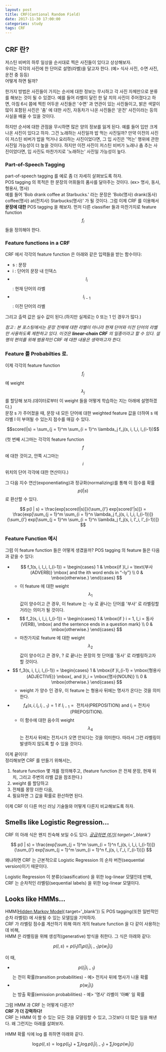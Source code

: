 ```yaml
---
layout: post
title: CRF(Contional Random Field)
date: 2017-11-30 17:00:00
categories: study
tags: CRF
---
```


## CRF 란?
저스틴 비버의 하루 일상을 순서대로 찍은 사진들이 있다고 상상해보자.  
우리는 각각의 사진에 한 단어로 설명(라벨)을 달고자 한다. (예> 식사 사진, 수면 사진, 운전 중 등등)  
어떻게 하면 될까?

한가지 방법은 사진들이 가지는 순서에 대한 정보는 무시하고 각 사진 자체만으로 분류를 해보는 것이 될 수 있겠다.
예를 들어 라벨이 달린 한 달 치의 사진이 주어졌다고 하면, 아침 6시 쯤에 찍힌 어두운 사진들은 '수면' 과 연관이 있는 사진들이고,
밝은 색깔이 많이 포함된 사진은 '춤' 에 대한 사진, 자동차가 나온 사진들은 '운전' 사진이라는 등의 사실을 배울 수 있을 것이다.

하지만 순서에 대한 관점을 무시하면 많은 양의 정보를 잃게 된다. 예를 들어 입만 크게 나온 사진이 있다고 하자. 그건 노래하는 사진일까 밥 먹는 사진일까?
만약 이전의 사진이 저스틴 비버가 밥을 먹거나 요리하는 사진이었다면, 그 입 사진은 '먹는' 행위에 관한 사진일 가능성이 더 높을 것이다.
하지만 이전 사진이 저스틴 비버가 노래나 춤 추는 사진이었다면, 입 사진도 마찬가지로 '노래하는' 사진일 가능성이 높다.

### Part-of-Speech Tagging
part-of-speech tagging 를 예로 좀 더 자세히 살펴보도록 하자.  
POS tagging 의 목적은 한 문장의 어휘들의 품사를 달아주는 것이다. (ex> 명사, 동사, 형용사, 명사)  
예를 들어 'Bob drank coffee at Starbucks.' 라는 문장은 'Bob(명사) drank(동사) coffee(명사) at(전치사) Starbucks(명사)' 가 될 것이다.
그럼 이제 CRF 를 이용해서 **문장에 대한** POS tagging 을 해보자. 먼저 다른 classifier 들과 마찬가지로 feature function $$f_i$$ 들을 정의해야 한다.

### Feature functions in a CRF
CRF 에서 각각의 feature function 은 아래와 같은 입력들을 받는 함수이다:
+ s : 문장
+ i : 단어의 문장 내 인덱스
+ $$l_i$$ : 현재 단어의 라벨
+ $$l_{i-1}$$ : 이전 단어의 라벨

그리고 출력 값은 실수 값이 된다.(하지만 실제로는 0 또는 1 인 경우가 많다.)

*참고 : 본 포스팅에서는 문장 전체에 대한 라벨이 아니라 현재 단어와 이전 단어의 라벨만 사용하도록 제한하고 있다.
이것은 **linear-chain CRF** 의 일종이라고 할 수 있다. 설명의 편의를 위해 범용적인 CRF 에 대한 내용은 생략하고자 한다.*

### Feature 를 Probabilties 로.
이제 각각의 feature function $$f_j$$ 에 weight $$\lambda_j$$ 를 할당해 보자.(데이터로부터 이 weight 들을 어떻게 학습하는 지는 아래에 설명하겠다.)  
문장 s 가 주어졌을 때, 문장 내 모든 단어에 대한 weighted feature 값을 더하여 s 에 라벨 l 이 부여될 수 있는지 점수를 매길 수 있다.

$$score(l|s) = \sum_{j = 1}^m \sum_{i = 1}^n \lambda_j f_j(s, i, l_i, l_{i-1})$$

(첫 번째 시그마는 각각의 feature function $$f$$ 에 대한 것이고, 안쪽 시그마는 $$i$$ 위치의 단어 각각에 대한 연산이다.)

그 다음 지수 연산(exponentiating)과 정규화(normalizing)를 통해 이 점수를 확률
$$p(l | s)$$ 로 환산할 수 있다.

$$
p(l | s) = \frac{exp[score(l|s)]}{\sum_{l’} exp[score(l’|s)]} = \frac{exp[\sum_{j = 1}^m \sum_{i = 1}^n \lambda_j f_j(s, i, l_i, l_{i-1})]}{\sum_{l’} exp[\sum_{j = 1}^m \sum_{i = 1}^n \lambda_j f_j(s, i, l’_i, l’_{i-1})]}
$$

### Feature Function 예시
그럼 이 feature function 들은 어떻게 생겼을까? POS tagging 의 feature 들은 다음과 같을 수 있다:  
+ $$
f_1(s, i, l_i, l_{i-1}) =
\begin{cases}
 1 & \mbox{if }l_i = \text{부사(ADVERB)} \mbox{ and the ith word ends in “-ly”} \\
 0 & \mbox{otherwise.}
 \end{cases}
$$
  + 이 feature 에 대한 weight $$\lambda_1$$ 값이 양수이고 큰 경우, 이 feature 는 -ly 로 끝나는 단어를 '부사' 로 라벨링할 거라는 의미가 될 것이다.
+ $$
f_2(s, i, l_i, l_{i-1}) =
\begin{cases}
1 & \mbox{if } i = 1, l_i = 동사(VERB), \mbox{ and the sentence ends in a question mark} \\
0 & \mbox{otherwise.}
\end{cases}
$$
  + 마찬가지로 feature 에 대한 weight $$\lambda_2$$ 값이 양수이고 큰 경우, ? 로 끝나는 문장의 첫 단어를 '동사' 로 라벨링하고자 할 것이다.
+ $$
f_3(s, i, l_i, l_{i-1}) =
\begin{cases}
1 & \mbox{if }l_{i-1} = \mbox{형용사(ADJECTIVE)} \mbox{, and }l_i = \mbox{명사(NOUN)} \\
0 & \mbox{otherwise.}
\end{cases}
$$
  + weight 가 양수 인 경우, 이 feature 는 형용사 뒤에는 명사가 온다는 것을 의미한다.
+ $$
f_4(s, i, l_i, l_{i-1}) = 1 \mbox{ if }l_{i-1} =\mbox{ 전치사(PREPOSITION) and }l_i = \mbox{전치사(PREPOSITION).}
$$
  + 이 함수에 대한 음수의 weight $$\lambda_4$$ 는 전치사 뒤에는 전치시가 오면 안되다는 것을 의미한다. 따라서 그런 라벨링이 발생하지 않도록 할 수 있을 것이다.

이게 끝이다!  
정리해보면 CRF 를 만들기 위해서는,
1. feature function 몇 개를 정의해주고, (feature function 은 전체 문장, 현재 위치, 그리고 주변의 라벨 값을 참조한다.)
2. weight 를 할당하고
3. 전체를 몽땅 더한 다음,
4. 필요하면 그 값을 확률로 환산하면 된다.

이제 CRF 이 다른 머신 러닝 기술들와 어떻게 다른지 비교해보도록 하자.

## Smells like Logistic Regression…
CRF 의 아래 식은 왠지 친숙해 보일 수도 있다. *[궁금하면 여기](https://en.wikipedia.org/wiki/Logistic_regression){:target='_blank'}*

$$
p(l | s) = \frac{exp[\sum_{j = 1}^m \sum_{i = 1}^n f_j(s, i, l_i, l_{i-1})]}{\sum_{l’} exp[\sum_{j = 1}^m \sum_{i = 1}^n f_j(s, i, l’_i, l’_{i-1})]}
$$

왜냐하면 CRF 는 근본적으로 Logistic Regression 의 순차 버전(sequential version)이기 때문이다.  
>
Logistic Regression 이 분류(claasification) 을 위한 log-linear 모델인데 반해,  
CRF 는 순차적인 라벨링(sequential labels) 을 위한 log-linear 모델이다.

## Looks like HMMs...
HMM([Hidden Markov Model](http://en.wikipedia.org/wiki/Hidden_Markov_model){:target='_blank'}) 도 POS tagging(또한 일반적인 순차 라벨링) 에 사용될 수 있는 모델임을 기억하자.  
CRF 가 라벨링 점수를 계산하기 위해 여러 개의 feature function 을 다 같이 사용하는데 비해,  
HMM 은 라벨링을 위해 생성적(generative) 방식을 취한다. 그 식은 아래와 같다:

$$
p(l,s) = p(l_1) \prod_i p(l_i | l_{i-1}) p(w_i | l_i)
$$

이 때,
+ $$
p(l_i | l_{i-1})
$$ 는 전이 확률(transition probabilities) - 예> 전치사 뒤에 명사가 나올 확률
+ $$
p(w_i | l_i)
$$ 는 방출 확률(emission probabilities) - 예> '명사' 라벨이 '아빠' 일 확률

그럼 HMM 과 CRF 는 어떻게 다른가?  
**CRF 가 더 강력하다!**  
CRF 는 HMM 이 할 수 있는 모든 것을 모델링할 수 있고, 그것보다 더 많은 일을 해낸다. 왜 그런지는 아래를 살펴보자.

HMM 확률 식에 log 를 취하면 아래와 같다.

$$
\log p(l,s) = \log p(l_0) + \sum_i \log p(l_i | l_{i-1}) + \sum_i \log p(w_i | l_i)
$$
